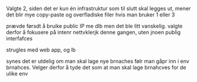 Valgte 2, siden det er kun én infrastruktur som til slutt skal legges ut, mener det blir mye copy-paste og overfladiske filer hvis man bruker 1 eller 3

prævde førsdt å bruike public IP me dlb men det ble litt vanskelig. valgte derfor å fokusere på intenr nettvklerjk denne gangen, uten jnoen publig interfafces

strugles med web app, og lb

synes det er utdelig om man skal lage nye brnaches følr man gåpr inn i env brnahces. Velger derfor å tyde det som at man skal lage brnahcves for de ulike env

